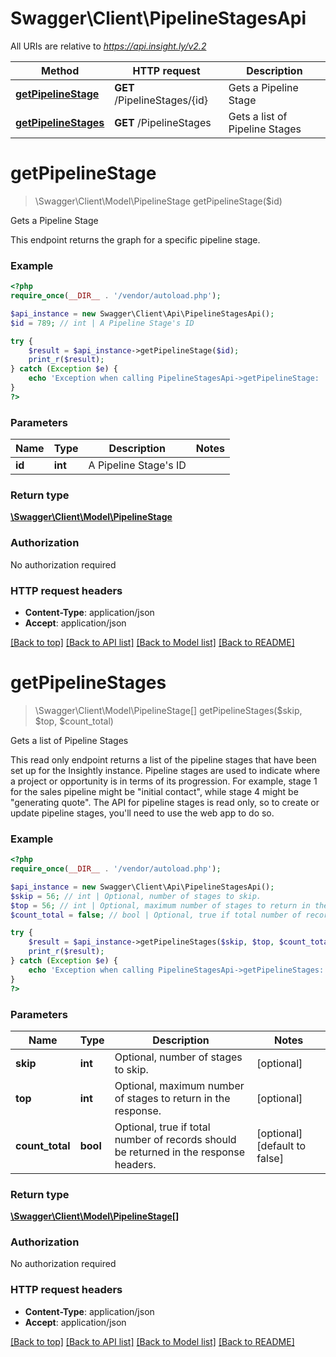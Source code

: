 # Swagger\Client\PipelineStagesApi

All URIs are relative to *https://api.insight.ly/v2.2*

Method | HTTP request | Description
------------- | ------------- | -------------
[**getPipelineStage**](PipelineStagesApi.md#getPipelineStage) | **GET** /PipelineStages/{id} | Gets a Pipeline Stage
[**getPipelineStages**](PipelineStagesApi.md#getPipelineStages) | **GET** /PipelineStages | Gets a list of Pipeline Stages


# **getPipelineStage**
> \Swagger\Client\Model\PipelineStage getPipelineStage($id)

Gets a Pipeline Stage

This endpoint returns the graph for a specific pipeline stage.

### Example
```php
<?php
require_once(__DIR__ . '/vendor/autoload.php');

$api_instance = new Swagger\Client\Api\PipelineStagesApi();
$id = 789; // int | A Pipeline Stage's ID

try {
    $result = $api_instance->getPipelineStage($id);
    print_r($result);
} catch (Exception $e) {
    echo 'Exception when calling PipelineStagesApi->getPipelineStage: ', $e->getMessage(), PHP_EOL;
}
?>
```

### Parameters

Name | Type | Description  | Notes
------------- | ------------- | ------------- | -------------
 **id** | **int**| A Pipeline Stage&#39;s ID |

### Return type

[**\Swagger\Client\Model\PipelineStage**](../Model/PipelineStage.md)

### Authorization

No authorization required

### HTTP request headers

 - **Content-Type**: application/json
 - **Accept**: application/json

[[Back to top]](#) [[Back to API list]](../../README.md#documentation-for-api-endpoints) [[Back to Model list]](../../README.md#documentation-for-models) [[Back to README]](../../README.md)

# **getPipelineStages**
> \Swagger\Client\Model\PipelineStage[] getPipelineStages($skip, $top, $count_total)

Gets a list of Pipeline Stages

This read only endpoint returns a list of the pipeline stages that have been set up for the Insightly instance.            Pipeline stages are used to indicate where a project or opportunity is in terms of its progression.            For example, stage 1 for the sales pipeline might be \"initial contact\", while stage 4 might be \"generating quote\".            The API for pipeline stages is read only, so to create or update pipeline stages, you'll need to use the web app to do so.

### Example
```php
<?php
require_once(__DIR__ . '/vendor/autoload.php');

$api_instance = new Swagger\Client\Api\PipelineStagesApi();
$skip = 56; // int | Optional, number of stages to skip.
$top = 56; // int | Optional, maximum number of stages to return in the response.
$count_total = false; // bool | Optional, true if total number of records should be returned in the response headers.

try {
    $result = $api_instance->getPipelineStages($skip, $top, $count_total);
    print_r($result);
} catch (Exception $e) {
    echo 'Exception when calling PipelineStagesApi->getPipelineStages: ', $e->getMessage(), PHP_EOL;
}
?>
```

### Parameters

Name | Type | Description  | Notes
------------- | ------------- | ------------- | -------------
 **skip** | **int**| Optional, number of stages to skip. | [optional]
 **top** | **int**| Optional, maximum number of stages to return in the response. | [optional]
 **count_total** | **bool**| Optional, true if total number of records should be returned in the response headers. | [optional] [default to false]

### Return type

[**\Swagger\Client\Model\PipelineStage[]**](../Model/PipelineStage.md)

### Authorization

No authorization required

### HTTP request headers

 - **Content-Type**: application/json
 - **Accept**: application/json

[[Back to top]](#) [[Back to API list]](../../README.md#documentation-for-api-endpoints) [[Back to Model list]](../../README.md#documentation-for-models) [[Back to README]](../../README.md)

